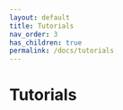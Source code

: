 ```yaml
---
layout: default
title: Tutorials
nav_order: 3
has_children: true
permalink: /docs/tutorials
---
```


# Tutorials
